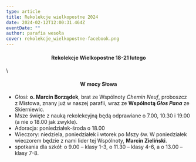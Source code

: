 ```yaml
---
type: article
title: Rekolekcje wielkopostne 2024
date: 2024-02-12T12:00:31.464Z
eventDate: ""
author: parafia wesoła
cover: rekolekcje_wielkopostne-facebook.png
---
```

<h4 style="text-align:center;">Rekolekcje Wielkopostne 18-21 lutego</h4>\
<h4 style="text-align:center;">W mocy Słowa</h4>

* Głosi: **o. Marcin Borządek**, brat ze Wspólnoty *Chemin Neuf*, proboszcz z Mistowa, znany już w naszej parafii, wraz ze **Wspólnotą *Głos Pana*** ze Skierniewic.  
* Msze święte z nauką rekolekcyjną będą odprawiane o 7.00, 10.30 i 19.00 (a nie o 18.00 jak zwykle). 
* Adoracja: poniedziałek-środa o 18.00
* Wieczory: niedziela, poniedziałek i wtorek po Mszy św. W poniedziałek wieczorem będzie z nami lider tej Wspólnoty, **Marcin Zieliński**. 
* spotkania dla szkół: o 9.00 – klasy 1-3, o 11.30 – klasy 4-6, a o 13.00 – klasy 7-8. 

<!--EndFragment-->